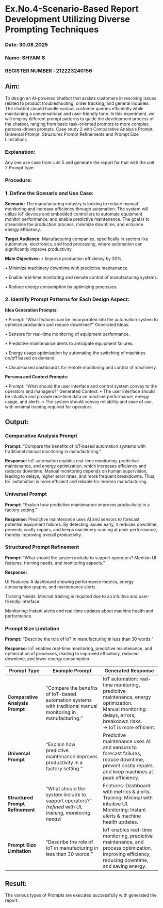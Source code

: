 # Ex.No.4-Scenario-Based Report Development Utilizing Diverse Prompting Techniques
### Date: 30.08.2025
### Name: SHYAM S
### REGISTER NUMBER : 212223240156
## Aim:
To design an AI-powered chatbot that assists customers in resolving issues related to product troubleshooting, order tracking, and general inquiries. The chatbot should handle various customer queries efficiently while maintaining a conversational and user-friendly tone. In this experiment, we will employ different prompt patterns to guide the development process of the chatbot, ranging from basic task-oriented prompts to more complex, persona-driven prompts. Case study 2 with Comparative Analysis Prompt, Universal Prompt, Structures Prompt Refinements and Prompt Size Limitations

### Explanation:
Any one use case from Unit 5 and generate the report for that with the unit 2 Prompt type
### Procedure:
### 1.	Define the Scenario and Use Case:
**Scenario:**
The manufacturing industry is looking to reduce manual monitoring and increase efficiency through automation. The system will utilize IoT devices and embedded controllers to automate equipment, monitor performance, and enable predictive maintenance. The goal is to streamline the production process, minimize downtime, and enhance energy efficiency.

**Target Audience:**
Manufacturing companies, specifically in sectors like automotive, electronics, and food processing, where automation can significantly improve productivity.

**Main Objectives:**
•	Improve production efficiency by 30%.

•	Minimize machinery downtime with predictive maintenance.

•	Enable real-time monitoring and remote control of manufacturing systems.

•	Reduce energy consumption by optimizing processes.


### 2.	Identify Prompt Patterns for Each Design Aspect:
**Idea Generation Prompts:**

•	Prompt: “What features can be incorporated into the automation system to optimize production and reduce downtime?” Generated Ideas:

•	Sensors for real-time monitoring of equipment performance.

•	Predictive maintenance alerts to anticipate equipment failures.

•	Energy usage optimization by automating the switching of machines on/off based on demand.

•	Cloud-based dashboards for remote monitoring and control of machinery.

**Persona and Context Prompts:**

•	Prompt: “What should the user interface and control system convey to the operators and managers?” Generated Context:
•	The user interface should be intuitive and provide real-time data on machine performance, energy usage, and alerts.
•	The system should convey reliability and ease of use, with minimal training required for operators.

## Output:

### Comparative Analysis Prompt

**Prompt:** “Compare the benefits of IoT-based automation systems with traditional manual monitoring in manufacturing.”

**Response:** IoT automation enables real-time monitoring, predictive maintenance, and energy optimization, which increases efficiency and reduces downtime. Manual monitoring depends on human supervision, leading to delays, higher error rates, and more frequent breakdowns. Thus, IoT automation is more efficient and reliable for modern manufacturing.

### Universal Prompt

**Prompt:** “Explain how predictive maintenance improves productivity in a factory setting.”

**Response:** Predictive maintenance uses AI and sensors to forecast potential equipment failures. By detecting issues early, it reduces downtime, prevents costly repairs, and keeps machinery running at peak performance, thereby improving overall productivity.

### Structured Prompt Refinement

**Prompt:** “What should the system include to support operators? Mention UI features, training needs, and monitoring aspects.”

**Response:**

UI Features: A dashboard showing performance metrics, energy consumption graphs, and maintenance alerts.

Training Needs: Minimal training is required due to an intuitive and user-friendly interface.

Monitoring: Instant alerts and real-time updates about machine health and performance.

### Prompt Size Limitation

**Prompt:** “Describe the role of IoT in manufacturing in less than 30 words.”

**Response:** IoT enables real-time monitoring, predictive maintenance, and optimization of processes, leading to improved efficiency, reduced downtime, and lower energy consumption.

| **Prompt Type**                  | **Example Prompt**                                                                                          | **Generated Response**                                                                                                                                                    |
| -------------------------------- | ----------------------------------------------------------------------------------------------------------- | ------------------------------------------------------------------------------------------------------------------------------------------------------------------------- |
| **Comparative Analysis Prompt**  | “Compare the benefits of IoT-based automation systems with traditional manual monitoring in manufacturing.” | IoT automation: real-time monitoring, predictive maintenance, energy optimization. <br> Manual monitoring: delays, errors, breakdown risks. <br> → IoT is more efficient. |
| **Universal Prompt**             | “Explain how predictive maintenance improves productivity in a factory setting.”                            | Predictive maintenance uses AI and sensors to forecast failures, reduce downtime, prevent costly repairs, and keep machines at peak efficiency.                           |
| **Structured Prompt Refinement** | “What should the system include to support operators?” *(refined with UI, training, monitoring needs)*      | Features: Dashboard with metrics & alerts. <br> Training: Minimal with intuitive UI. <br> Monitoring: Instant alerts & machine health updates.                            |
| **Prompt Size Limitation**       | “Describe the role of IoT in manufacturing in less than 30 words.”                                          | IoT enables real-time monitoring, predictive maintenance, and process optimization, improving efficiency, reducing downtime, and saving energy.                           |


## Result:
The various types of Prompts are executed successfully with generated the report.

